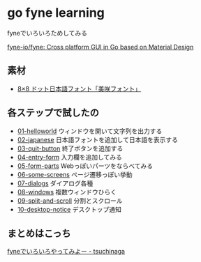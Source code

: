 # go fyne learning
fyneでいろいろためしてみる

[fyne-io/fyne: Cross platform GUI in Go based on Material Design](https://github.com/fyne-io/fyne)

## 素材
* [8×8 ドット日本語フォント「美咲フォント」](https://littlelimit.net/misaki.htm)

## 各ステップで試したの
* [01-helloworld](01-helloworld/main.go) ウィンドウを開いて文字列を出力する
* [02-japanese](02-japanese/main.go) 日本語フォントを追加して日本語を表示する
* [03-quit-button](03-quit-button/main.go) 終了ボタンを追加する
* [04-entry-form](04-entry-form/main.go) 入力欄を追加してみる
* [05-form-parts](05-form-parts/main.go) Webっぽいパーツをならべてみる
* [06-some-screens](06-some-screens/main.go) ページ遷移っぽい挙動
* [07-dialogs](07-dialogs/main.go) ダイアログ各種
* [08-windows](08-windows/main.go) 複数ウィンドウひらく
* [09-split-and-scroll](09-split-and-scroll/main.go) 分割とスクロール
* [10-desktop-notice](10-desktop-notice/main.go) デスクトップ通知

## まとめはこっち
[fyneでいろいろやってみよー - tsuchinaga](https://scrapbox.io/tsuchinaga/fyne%E3%81%A7%E3%81%84%E3%82%8D%E3%81%84%E3%82%8D%E3%82%84%E3%81%A3%E3%81%A6%E3%81%BF%E3%82%88%E3%83%BC)
